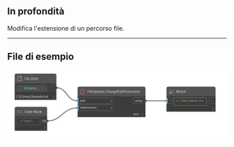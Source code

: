 ## In profondità
Modifica l'estensione di un percorso file.
___
## File di esempio

![ChangePathExtension](./DSCore.IO.FileSystem.ChangePathExtension_img.jpg)


